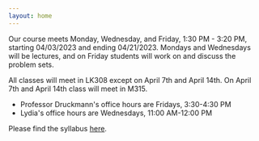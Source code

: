 ```yaml
---
layout: home
---
```

Our course meets Monday, Wednesday, and Friday, 1:30 PM - 3:20 PM, starting 04/03/2023 and ending 04/21/2023. Mondays and Wednesdays will be lectures, and on Friday students will work on and discuss the problem sets.

All classes will meet in LK308 except on April 7th and April 14th. On April 7th and April 14th class will meet in M315.

- Professor Druckmann's office hours are Fridays, 3:30-4:30 PM
- Lydia's office hours are Wednesdays, 11:00 AM-12:00 PM

Please find the syllabus [here](static_files/nepr_208_syllabus_2023.pdf).
